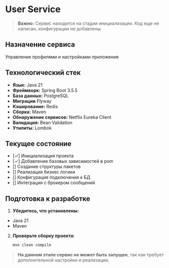 # User Service

> **Важно:** Сервис находится на стадии инициализации. Код еще не написан, конфигурации не добавлены.

## Назначение сервиса
Управление профилями и настройками приложения

## Технологический стек

*   **Язык:** Java 21
*   **Фреймворк:** Spring Boot 3.5.5
*   **База данных:** PostgreSQL
*   **Миграции** Flyway
*   **Кэширование:** Redis 
*   **Сборка:** Maven
*   **Обнаружение сервисов:** Netflix Eureka Client
*   **Валидация:** Bean Validation
*   **Утилиты:** Lombok

## Текущее состояние

*   [&check;] Инициализация проекта
*   [&check;] Добавление базовых зависимостей в pom
*   [] Создание структуры пакетов
*   [] Реализация бизнес логики
*   [] Конфигурация подключения к БД
*   [] Интеграция с брокером сообщений

## Подготовка к разработке

1. **Убедитесь, что установлены:**
*   Java 21
*   Maven
2. **Проверьте сборку проекта:**
    ```bash
    mvn clean compile

> **На данном этапе сервис не может быть запущен**, так как требует дополнительной настройки и реализации.





